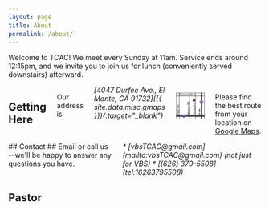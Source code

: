 ```yaml
---
layout: page
title: About
permalink: /about/
---
```


Welcome to TCAC! We meet every Sunday at 11am. Service ends around 12:15pm, and we invite you to join us for lunch (conveniently served downstairs) afterward.

<div class="row">

<div class="six columns" markdown="block">

## Getting Here ##
Our address is

<address markdown="span">
[4047 Durfee Ave., El Monte, CA 91732]({{ site.data.misc.gmaps }}){:target="_blank"}
</address>

![Map](/img/simplemap.png)

Please find the best route from your location on <a href="{{ site.data.misc.gmaps }}" target="_blank">Google Maps</a>.

</div>

<div class="six columns" markdown="block">
## Contact ##
Email or call us---we'll be happy to answer any questions you have.

<address markdown="block">
* [vbsTCAC@gmail.com](mailto:vbsTCAC@gmail.com) (not just for VBS)
* [(626) 379-5508](tel:16263795508)
</address>
</div>
</div>

## Pastor ##
